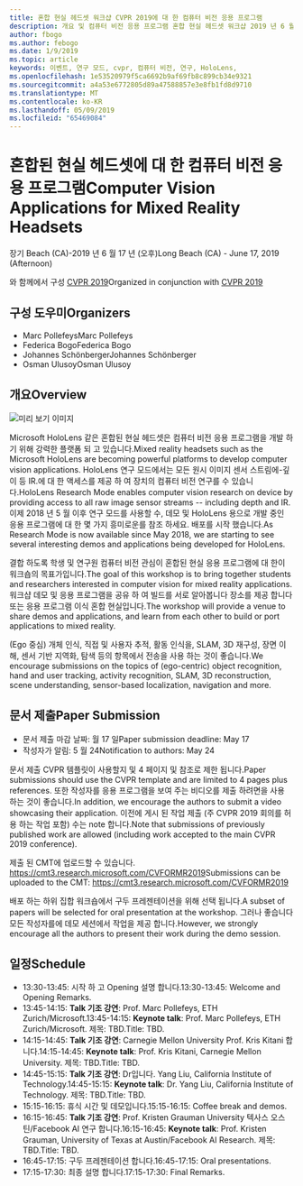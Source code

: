 ```yaml
---
title: 혼합 현실 헤드셋 워크샵 CVPR 2019에 대 한 컴퓨터 비전 응용 프로그램
description: 개요 및 컴퓨터 비전 응용 프로그램 혼합 현실 헤드셋 워크샵 2019 년 6 월에 CVPR 컨퍼런스에서 전달할의 일정입니다.
author: fbogo
ms.author: febogo
ms.date: 1/9/2019
ms.topic: article
keywords: 이벤트, 연구 모드, cvpr, 컴퓨터 비전, 연구, HoloLens,
ms.openlocfilehash: 1e53520979f5ca6692b9af69fb8c899cb34e9321
ms.sourcegitcommit: a4a53e6772805d89a47588857e3e8fb1fd8d9710
ms.translationtype: MT
ms.contentlocale: ko-KR
ms.lasthandoff: 05/09/2019
ms.locfileid: "65469084"
---
```

# <a name="computer-vision-applications-for-mixed-reality-headsets"></a><span data-ttu-id="7e915-104">혼합된 현실 헤드셋에 대 한 컴퓨터 비전 응용 프로그램</span><span class="sxs-lookup"><span data-stu-id="7e915-104">Computer Vision Applications for Mixed Reality Headsets</span></span>
<span data-ttu-id="7e915-105">장기 Beach (CA)-2019 년 6 월 17 년 (오후)</span><span class="sxs-lookup"><span data-stu-id="7e915-105">Long Beach (CA) - June 17, 2019 (Afternoon)</span></span>

<span data-ttu-id="7e915-106">와 함께에서 구성 [CVPR 2019](http://cvpr2019.thecvf.com/)</span><span class="sxs-lookup"><span data-stu-id="7e915-106">Organized in conjunction with [CVPR 2019](http://cvpr2019.thecvf.com/)</span></span>

## <a name="organizers"></a><span data-ttu-id="7e915-107">구성 도우미</span><span class="sxs-lookup"><span data-stu-id="7e915-107">Organizers</span></span>
* <span data-ttu-id="7e915-108">Marc Pollefeys</span><span class="sxs-lookup"><span data-stu-id="7e915-108">Marc Pollefeys</span></span>
* <span data-ttu-id="7e915-109">Federica Bogo</span><span class="sxs-lookup"><span data-stu-id="7e915-109">Federica Bogo</span></span>
* <span data-ttu-id="7e915-110">Johannes Schönberger</span><span class="sxs-lookup"><span data-stu-id="7e915-110">Johannes Schönberger</span></span>
* <span data-ttu-id="7e915-111">Osman Ulusoy</span><span class="sxs-lookup"><span data-stu-id="7e915-111">Osman Ulusoy</span></span>

## <a name="overview"></a><span data-ttu-id="7e915-112">개요</span><span class="sxs-lookup"><span data-stu-id="7e915-112">Overview</span></span>

![미리 보기 이미지](images/cvpr2019_teaser.jpg)

<span data-ttu-id="7e915-114">Microsoft HoloLens 같은 혼합된 현실 헤드셋은 컴퓨터 비전 응용 프로그램을 개발 하기 위해 강력한 플랫폼 되 고 있습니다.</span><span class="sxs-lookup"><span data-stu-id="7e915-114">Mixed reality headsets such as the Microsoft HoloLens are becoming powerful platforms to develop computer vision applications.</span></span> <span data-ttu-id="7e915-115">HoloLens 연구 모드에서는 모든 원시 이미지 센서 스트림에-깊이 등 IR.에 대 한 액세스를 제공 하 여 장치의 컴퓨터 비전 연구를 수 있습니다.</span><span class="sxs-lookup"><span data-stu-id="7e915-115">HoloLens Research Mode enables computer vision research on device by providing access to all raw image sensor streams -- including depth and IR.</span></span> <span data-ttu-id="7e915-116">이제 2018 년 5 월 이후 연구 모드를 사용할 수, 데모 및 HoloLens 용으로 개발 중인 응용 프로그램에 대 한 몇 가지 흥미로운를 참조 하세요. 배포를 시작 했습니다.</span><span class="sxs-lookup"><span data-stu-id="7e915-116">As Research Mode is now available since May 2018, we are starting to see several interesting demos and applications being developed for HoloLens.</span></span> 

<span data-ttu-id="7e915-117">결합 하도록 학생 및 연구원 컴퓨터 비전 관심이 혼합된 현실 응용 프로그램에 대 한이 워크숍의 목표가입니다.</span><span class="sxs-lookup"><span data-stu-id="7e915-117">The goal of this workshop is to bring together students and researchers interested in computer vision for mixed reality applications.</span></span> <span data-ttu-id="7e915-118">워크샵 데모 및 응용 프로그램을 공유 하 여 빌드를 서로 알아봅니다 장소를 제공 합니다 또는 응용 프로그램 이식 혼합 현실입니다.</span><span class="sxs-lookup"><span data-stu-id="7e915-118">The workshop will provide a venue to share demos and applications, and learn from each other to build or port applications to mixed reality.</span></span> 

<span data-ttu-id="7e915-119">(Ego 중심) 개체 인식, 직접 및 사용자 추적, 활동 인식을, SLAM, 3D 재구성, 장면 이해, 센서 기반 지역화, 탐색 등의 항목에서 전송을 사용 하는 것이 좋습니다.</span><span class="sxs-lookup"><span data-stu-id="7e915-119">We encourage submissions on the topics of (ego-centric) object recognition, hand and user tracking, activity recognition, SLAM, 3D reconstruction, scene understanding, sensor-based localization, navigation and more.</span></span>

## <a name="paper-submission"></a><span data-ttu-id="7e915-120">문서 제출</span><span class="sxs-lookup"><span data-stu-id="7e915-120">Paper Submission</span></span>
* <span data-ttu-id="7e915-121">문서 제출 마감 날짜: 월 17 일</span><span class="sxs-lookup"><span data-stu-id="7e915-121">Paper submission deadline: May 17</span></span>
* <span data-ttu-id="7e915-122">작성자가 알림: 5 월 24</span><span class="sxs-lookup"><span data-stu-id="7e915-122">Notification to authors: May 24</span></span>

<span data-ttu-id="7e915-123">문서 제출 CVPR 템플릿이 사용할지 및 4 페이지 및 참조로 제한 됩니다.</span><span class="sxs-lookup"><span data-stu-id="7e915-123">Paper submissions should use the CVPR template and are limited to 4 pages plus references.</span></span> <span data-ttu-id="7e915-124">또한 작성자를 응용 프로그램을 보여 주는 비디오를 제출 하려면을 사용 하는 것이 좋습니다.</span><span class="sxs-lookup"><span data-stu-id="7e915-124">In addition, we encourage the authors to submit a video showcasing their application.</span></span>
<span data-ttu-id="7e915-125">이전에 게시 된 작업 제출 (주 CVPR 2019 회의를 허용 하는 작업 포함) 수는 note 합니다.</span><span class="sxs-lookup"><span data-stu-id="7e915-125">Note that submissions of previously published work are allowed (including work accepted to the main CVPR 2019 conference).</span></span> 

<span data-ttu-id="7e915-126">제출 된 CMT에 업로드할 수 있습니다. https://cmt3.research.microsoft.com/CVFORMR2019</span><span class="sxs-lookup"><span data-stu-id="7e915-126">Submissions can be uploaded to the CMT: https://cmt3.research.microsoft.com/CVFORMR2019</span></span>

<span data-ttu-id="7e915-127">배포 하는 하위 집합 워크숍에서 구두 프레젠테이션을 위해 선택 됩니다.</span><span class="sxs-lookup"><span data-stu-id="7e915-127">A subset of papers will be selected for oral presentation at the workshop.</span></span> <span data-ttu-id="7e915-128">그러나 좋습니다 모든 작성자를에 데모 세션에서 작업을 제공 합니다.</span><span class="sxs-lookup"><span data-stu-id="7e915-128">However, we strongly encourage all the authors to present their work during the demo session.</span></span>


## <a name="schedule"></a><span data-ttu-id="7e915-129">일정</span><span class="sxs-lookup"><span data-stu-id="7e915-129">Schedule</span></span>
* <span data-ttu-id="7e915-130">13:30-13:45: 시작 하 고 Opening 설명 합니다.</span><span class="sxs-lookup"><span data-stu-id="7e915-130">13:30-13:45: Welcome and Opening Remarks.</span></span>
* <span data-ttu-id="7e915-131">13:45-14:15: **Talk 기조 강연**: Prof. Marc Pollefeys, ETH Zurich/Microsoft.</span><span class="sxs-lookup"><span data-stu-id="7e915-131">13:45-14:15: **Keynote talk**: Prof. Marc Pollefeys, ETH Zurich/Microsoft.</span></span> <span data-ttu-id="7e915-132">제목: TBD.</span><span class="sxs-lookup"><span data-stu-id="7e915-132">Title: TBD.</span></span>
* <span data-ttu-id="7e915-133">14:15-14:45: **Talk 기조 강연**: Carnegie Mellon University Prof. Kris Kitani 합니다.</span><span class="sxs-lookup"><span data-stu-id="7e915-133">14:15-14:45: **Keynote talk**: Prof. Kris Kitani, Carnegie Mellon University.</span></span> <span data-ttu-id="7e915-134">제목: TBD.</span><span class="sxs-lookup"><span data-stu-id="7e915-134">Title: TBD.</span></span>
* <span data-ttu-id="7e915-135">14:45-15:15: **Talk 기조 강연**: Dr입니다. Yang Liu, California Institute of Technology.</span><span class="sxs-lookup"><span data-stu-id="7e915-135">14:45-15:15: **Keynote talk**: Dr. Yang Liu, California Institute of Technology.</span></span> <span data-ttu-id="7e915-136">제목: TBD.</span><span class="sxs-lookup"><span data-stu-id="7e915-136">Title: TBD.</span></span>
* <span data-ttu-id="7e915-137">15:15-16:15: 휴식 시간 및 데모입니다.</span><span class="sxs-lookup"><span data-stu-id="7e915-137">15:15-16:15: Coffee break and demos.</span></span>
* <span data-ttu-id="7e915-138">16:15-16:45: **Talk 기조 강연**: Prof. Kristen Grauman University 텍사스 오스틴/Facebook AI 연구 합니다.</span><span class="sxs-lookup"><span data-stu-id="7e915-138">16:15-16:45: **Keynote talk**: Prof. Kristen Grauman, University of Texas at Austin/Facebook AI Research.</span></span> <span data-ttu-id="7e915-139">제목: TBD.</span><span class="sxs-lookup"><span data-stu-id="7e915-139">Title: TBD.</span></span>
* <span data-ttu-id="7e915-140">16:45-17:15: 구두 프레젠테이션 합니다.</span><span class="sxs-lookup"><span data-stu-id="7e915-140">16:45-17:15: Oral presentations.</span></span>
* <span data-ttu-id="7e915-141">17:15-17:30: 최종 설명 합니다.</span><span class="sxs-lookup"><span data-stu-id="7e915-141">17:15-17:30: Final Remarks.</span></span>
